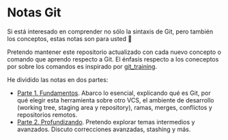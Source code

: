 # Notas Git

Si está interesado en comprender no sólo la sintaxis de Git, pero también los conceptos, estas notas son para usted 🤟

Pretendo mantener este repositorio actualizado con cada nuevo concepto o comando que aprendo respecto a Git. El énfasis respecto a los coneceptos por sobre los comandos es inspirado por [git_training](https://github.com/UnseenWizzard/git_training).

He dividido las notas en dos partes:

- [Parte 1. Fundamentos](/Parte1_Fundamentos.md). Abarco lo esencial, explicando qué es Git, por qué elegir esta herramienta sobre otro VCS, el ambiente de desarrollo (working tree, staging area y repository), ramas, merges, conflictos y repositorios remotos.
- [Parte 2. Profundizando](/Parte2_Profundizando.md). Pretendo explorar temas intermedios y avanzados. Discuto correcciones avanzadas, stashing y más.
